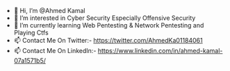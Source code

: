 - 👋 Hi, I’m @Ahmed Kamal
- 👀 I’m interested in Cyber Security Especially Offensive Security
- 🌱 I’m currently learning Web Pentesting & Network Pentesting and Playing Ctfs
- 📫 Contact Me On Twitter:- https://twitter.com/AhmedKa01184061
- 📫 Contact Me On LinkedIn:- https://www.linkedin.com/in/ahmed-kamal-07a1571b5/

<!---
ABOELWAFA2/ABOELWAFA2 is a ✨ special ✨ repository because its `README.md` (this file) appears on your GitHub profile.
You can click the Preview link to take a look at your changes.
--->
